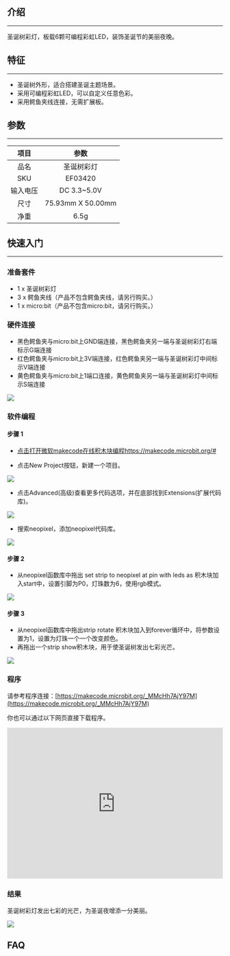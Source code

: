 ## 介绍
---
 圣诞树彩灯，板载6颗可编程彩虹LED，装饰圣诞节的美丽夜晚。

## 特征
---
- 圣诞树外形，适合搭建圣诞主题场景。
- 采用可编程彩虹LED，可以自定义任意色彩。
- 采用鳄鱼夹线连接，无需扩展板。

## 参数
---
|项目|参数|
|:-:|:-:|
|品名|圣诞树彩灯|
|SKU| EF03420|
|输入电压|DC 3.3~5.0V|
|尺寸|75.93mm X 50.00mm|
|净重|6.5g|


## 快速入门  
---
### 准备套件
- 1 x 圣诞树彩灯
- 3 x 鳄鱼夹线（产品不包含鳄鱼夹线，请另行购买。）
- 1 x micro:bit（产品不包含micro:bit，请另行购买。）
### 硬件连接  
- 黑色鳄鱼夹与micro:bit上GND端连接，黑色鳄鱼夹另一端与圣诞树彩灯右端标示G端连接
- 红色鳄鱼夹与micro:bit上3V端连接，红色鳄鱼夹另一端与圣诞树彩灯中间标示V端连接
- 黄色鳄鱼夹与micro:bit上1端口连接，黄色鳄鱼夹另一端与圣诞树彩灯中间标示S端连接

![](https://i.imgur.com/8uQCfYE.jpg)

### 软件编程  
#### 步骤 1

- [点击打开微软makecode在线积木块编程https://makecode.microbit.org/#](https://makecode.microbit.org/#)

- 点击New Project按钮，新建一个项目。

![](https://i.imgur.com/t34k5Zb.png)

- 点击Advanced(高级)查看更多代码选项，并在底部找到Extensions(扩展代码库)。

![](https://i.imgur.com/Zg0fO6x.png)

- 搜索neopixel，添加neopixel代码库。

![](https://i.imgur.com/pqB776X.png)

#### 步骤 2

- 从neopixel函数库中拖出 set strip to neopixel at pin with leds as 积木块加入start中，设置引脚为P0，灯珠数为6，使用rgb模式。

![](https://i.imgur.com/PXHZH2L.png)

#### 步骤 3

- 从neopixel函数库中拖出strip rotate 积木块加入到forever循环中，将参数设置为1，设置为灯珠一个一个改变颜色。
- 再拖出一个strip show积木块，用于使圣诞树发出七彩光芒。

![](https://i.imgur.com/LMHM9JS.png)

### 程序

请参考程序连接：[https://makecode.microbit.org/_MMcHh7AjY97M](https://makecode.microbit.org/_MMcHh7AjY97M)

你也可以通过以下网页直接下载程序。

<div style="position:relative;height:0;padding-bottom:70%;overflow:hidden;"><iframe style="position:absolute;top:0;left:0;width:100%;height:100%;" src="https://makecode.microbit.org/#pub:_MMcHh7AjY97M" frameborder="0" sandbox="allow-popups allow-forms allow-scripts allow-same-origin"></iframe></div>  

### 结果  

圣诞树彩灯发出七彩的光芒，为圣诞夜增添一分美丽。

![](https://i.imgur.com/fDvmCab.gif)

## FAQ
